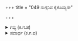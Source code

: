 +++
title = "049 ನುಗ್ಗನಿವ ಕೈಕೊಮ್ಬನೇ"

+++

<details><summary>ಗದ್ಯ (ಕ.ಗ.ಪ) </summary>

49. ಅವರ ಆಕ್ರಮಣವನ್ನು ಚಿತ್ರಸೇನನು  ಲೆಕ್ಕಿಸುತ್ತಾನೆಯೇ? ರಣವಿಕ್ರಮಿಗಳ ಮೂಳೆಗಳಿಂದ ಶಾಕಿನಿ ಡಾಕಿನೀ ಜನರಿಗೆ ಔತಣವನ್ನು ಮಾಡಿದನು. ಮೇಲೆ ಬೀಳುವವರನ್ನು ಕೊಂದು ಸ್ವರ್ಗಕ್ಕೆ ಕಳುಹಿಸಿದನು. ಯುದ್ಧದ ಅತಿಶಯವನ್ನು , ಗಂಧರ್ವರ ಪರಾಕ್ರಮವನ್ನು ಏನೆಂದು ಹೇಳಲಿ.
</details>

<details><summary>ಪದಾರ್ಥ (ಕ.ಗ.ಪ) </summary>

ನುಗ್ಗು  - ಆಕ್ರಮಣ  
ಉಗ್ಗಡ - ಅತಿಶಯ
</details>
